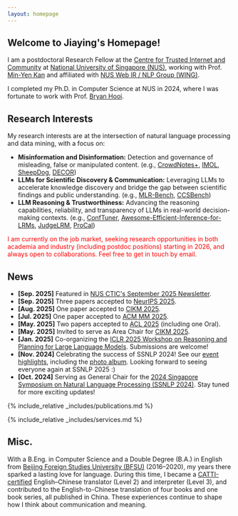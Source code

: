 ```yaml
---
layout: homepage
---
```


## Welcome to Jiaying's Homepage!

I am a postdoctoral Research Fellow at the [Centre for Trusted Internet and Community](https://ctic.nus.edu.sg/) at [National University of Singapore (NUS)](https://nus.edu.sg/), working with Prof. [Min-Yen Kan](https://www.comp.nus.edu.sg/~kanmy/) and affiliated with [NUS Web IR / NLP Group (WING)](https://wing.comp.nus.edu.sg/). 

I completed my Ph.D. in Computer Science at NUS in 2024, where I was fortunate to work with Prof. [Bryan Hooi](https://bhooi.github.io/). 


## Research Interests

My research interests are at the intersection of natural language processing and data mining, with a focus on:
- **Misinformation and Disinformation:** Detection and governance of misleading, false or manipulated content. (e.g., [CrowdNotes+](https://arxiv.org/pdf/2510.11423), [IMOL](https://aclanthology.org/2025.acl-long.1494.pdf), [SheepDog](https://dl.acm.org/doi/pdf/10.1145/3637528.3671977), [DECOR](https://dl.acm.org/doi/pdf/10.1145/3580305.3599298))
- **LLMs for Scientific Discovery & Communication:** Leveraging LLMs to accelerate knowledge discovery and bridge the gap between scientific findings and public understanding. (e.g., [MLR-Bench](https://arxiv.org/pdf/2505.19955), [CCSBench](https://www.arxiv.org/pdf/2410.12601))
- **LLM Reasoning & Trustworthiness:** Advancing the reasoning capabilities, reliability, and transparency of LLMs in real-world decision-making contexts. (e.g., [ConfTuner](https://arxiv.org/pdf/2508.18847), [Awesome-Efficient-Inference-for-LRMs](https://arxiv.org/pdf/2503.23077), [JudgeLRM](https://arxiv.org/pdf/2504.00050), [ProCal](https://proceedings.neurips.cc/paper_files/paper/2023/file/d826f5aadb26db488b8686097ceea2d1-Paper-Conference.pdf))

<font color="red">I am currently on the job market, seeking research opportunities in both academia and industry (including postdoc positions) starting in 2026, and always open to collaborations. Feel free to get in touch by email.</font>

## News
- **[Sep. 2025]** Featured in [NUS CTIC's September 2025 Newsletter](https://ctic.nus.edu.sg/newsletter06-sep2025.pdf).
- **[Sep. 2025]** Three papers accepted to [NeurIPS 2025](https://neurips.cc/).
- **[Aug. 2025]** One paper accepted to [CIKM 2025](https://cikm2025.org/).
- **[Jul. 2025]** One paper accepted to [ACM MM 2025](https://acmmm2025.org/).
- **[May. 2025]** Two papers accepted to [ACL 2025](https://2025.aclweb.org/) (including one Oral).
- **[May. 2025]** Invited to serve as Area Chair for [CIKM 2025](https://cikm2025.org/).
- **[Jan. 2025]**  Co-organizing the [ICLR 2025 Workshop on Reasoning and Planning for Large Language Models](https://workshop-llm-reasoning-planning.github.io). Submissions are welcome!
- **[Nov. 2024]** Celebrating the success of SSNLP 2024! See our [event highlights](https://wing-nus.github.io/SSNLP-2024/), including the [photo album](https://drive.google.com/file/d/1-wL3lSgFA0oNiiTcWP-R_fiCApBIrlfN/view?usp=sharing). Looking forward to seeing everyone again at SSNLP 2025 :)
- **[Oct. 2024]** Serving as General Chair for the [2024 Singapore Symposium on Natural Language Processing (SSNLP 2024)](https://wing-nus.github.io/SSNLP-2024/). Stay tuned for more exciting updates!



{% include_relative _includes/publications.md %}

{% include_relative _includes/services.md %}


## Misc.
With a B.Eng. in Computer Science and a Double Degree (B.A.) in English from [Beijing Foreign Studies University (BFSU)](https://en.bfsu.edu.cn/) (2016–2020), my years there sparked a lasting love for language. During this time, I became a [CATTI-certified](https://www.catticenter.com/wzjs/452) English–Chinese translator (Level 2) and interpreter (Level 3), and contributed to the English-to-Chinese translation of four books and one book series, all published in China. These experiences continue to shape how I think about communication and meaning.